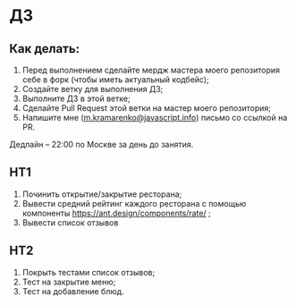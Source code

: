 # ДЗ

## Как делать:

1. Перед выполнением сделайте мердж мастера моего репозитория себе в форк (чтобы иметь актуальный кодбейс);
2. Создайте ветку для выполнения ДЗ;
3. Выполните ДЗ в этой ветке;
4. Сделайте Pull Request этой ветки на мастер моего репозитория;
5. Напишите мне (m.kramarenko@javascript.info) письмо со ссылкой на PR.

Дедлайн – 22:00 по Москве за день до занятия.

## HT1

1. Починить открытие/закрытие ресторана;
2. Вывести средний рейтинг каждого ресторана с помощью компоненты https://ant.design/components/rate/ ;
3. Вывести список отзывов

## HT2

1. Покрыть тестами список отзывов;
2. Тест на закрытие меню;
3. Тест на добавление блюд.
